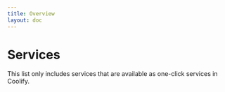 ```yaml
---
title: Overview
layout: doc
---
```


# Services

This list only includes services that are available as one-click services in Coolify.

<ServicesList />